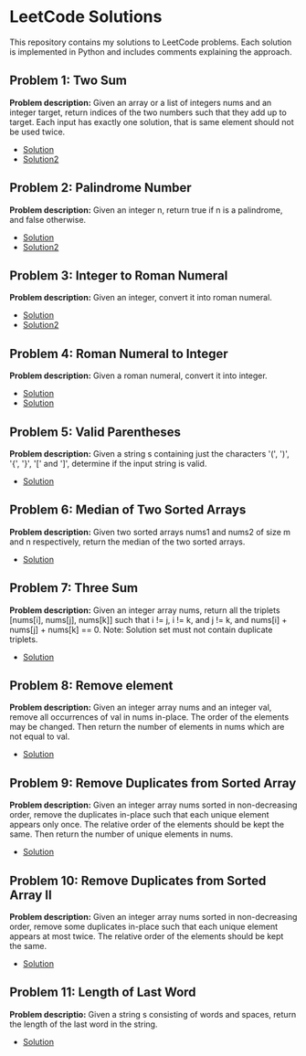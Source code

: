 # LeetCode Solutions

This repository contains my solutions to LeetCode problems. Each solution is implemented in Python and includes comments explaining the approach.

## Problem 1: Two Sum
**Problem description:** Given an array or a list of integers nums and an integer target, 
return indices of the two numbers such that they add up to target.
Each input has exactly one solution, that is same element should not be used twice.
- [Solution](./twosum.py)
- [Solution2](./twosum2.py)

## Problem 2: Palindrome Number
**Problem description:** Given an integer n, return true if n is a palindrome, and false otherwise.
- [Solution](./palindrome.py)
- [Solution2](./palindrome2.py)

## Problem 3: Integer to Roman Numeral
**Problem description:** Given an integer, convert it into roman numeral.
- [Solution](./int_to_roman.py)
- [Solution2](./int_to_roman2.py)

## Problem 4: Roman Numeral to Integer
**Problem description:** Given a roman numeral, convert it into integer.
- [Solution](./roman_to_int.py)
- [Solution](./roman_to_int2.py)

## Problem 5: Valid Parentheses
**Problem description:** Given a string s containing just the characters '(', ')', '{', '}', '[' and ']', determine if the input string is valid.
- [Solution](./valid_parentheses.py)

## Problem 6: Median of Two Sorted Arrays
**Problem description:** Given two sorted arrays nums1 and nums2 of size m and n respectively, return the median of the two sorted arrays.
- [Solution](./median_of_2_sorted_arrays.py)

## Problem 7: Three Sum
**Problem description:** Given an integer array nums, return all the triplets [nums[i], nums[j], nums[k]] such that i != j, i != k, and j != k, and nums[i] + nums[j] + nums[k] == 0.
Note: Solution set must not contain duplicate triplets.
- [Solution](./threesum.py)

## Problem 8: Remove element
**Problem description:** Given an integer array nums and an integer val, remove all occurrences of val in nums in-place. The order of the elements may be changed. Then return the number of elements in nums which are not equal to val.
- [Solution](./remove_element.py)

## Problem 9: Remove Duplicates from Sorted Array
**Problem description:** Given an integer array nums sorted in non-decreasing order, remove the duplicates in-place such that each unique element appears only once. The relative order of the elements should be kept the same. Then return the number of unique elements in nums.
- [Solution](./remove_duplicates.py)

## Problem 10: Remove Duplicates from Sorted Array II
**Problem description:** Given an integer array nums sorted in non-decreasing order, remove some duplicates in-place such that each unique element appears at most twice. The relative order of the elements should be kept the same.
- [Solution](./remove_duplicates2.py)

## Problem 11: Length of Last Word
**Problem descriptio:** Given a string s consisting of words and spaces, return the length of the last word in the string.
- [Solution](./length_of_last_word.py)